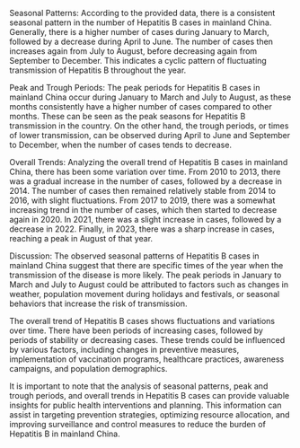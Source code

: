 Seasonal Patterns: 
According to the provided data, there is a consistent seasonal pattern in the number of Hepatitis B cases in mainland China. Generally, there is a higher number of cases during January to March, followed by a decrease during April to June. The number of cases then increases again from July to August, before decreasing again from September to December. This indicates a cyclic pattern of fluctuating transmission of Hepatitis B throughout the year.

Peak and Trough Periods: 
The peak periods for Hepatitis B cases in mainland China occur during January to March and July to August, as these months consistently have a higher number of cases compared to other months. These can be seen as the peak seasons for Hepatitis B transmission in the country. On the other hand, the trough periods, or times of lower transmission, can be observed during April to June and September to December, when the number of cases tends to decrease.

Overall Trends: 
Analyzing the overall trend of Hepatitis B cases in mainland China, there has been some variation over time. From 2010 to 2013, there was a gradual increase in the number of cases, followed by a decrease in 2014. The number of cases then remained relatively stable from 2014 to 2016, with slight fluctuations. From 2017 to 2019, there was a somewhat increasing trend in the number of cases, which then started to decrease again in 2020. In 2021, there was a slight increase in cases, followed by a decrease in 2022. Finally, in 2023, there was a sharp increase in cases, reaching a peak in August of that year.

Discussion: 
The observed seasonal patterns of Hepatitis B cases in mainland China suggest that there are specific times of the year when the transmission of the disease is more likely. The peak periods in January to March and July to August could be attributed to factors such as changes in weather, population movement during holidays and festivals, or seasonal behaviors that increase the risk of transmission.

The overall trend of Hepatitis B cases shows fluctuations and variations over time. There have been periods of increasing cases, followed by periods of stability or decreasing cases. These trends could be influenced by various factors, including changes in preventive measures, implementation of vaccination programs, healthcare practices, awareness campaigns, and population demographics.

It is important to note that the analysis of seasonal patterns, peak and trough periods, and overall trends in Hepatitis B cases can provide valuable insights for public health interventions and planning. This information can assist in targeting prevention strategies, optimizing resource allocation, and improving surveillance and control measures to reduce the burden of Hepatitis B in mainland China.
